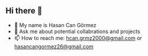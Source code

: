 ## Hi there 👋

- 👯 My name is Hasan Can Görmez
- 💬 Ask me about potential collabrations and projects
- 📫 How to reach me: hcan.grmz2000@gmail.com or hasancangormez26@gmail.com

